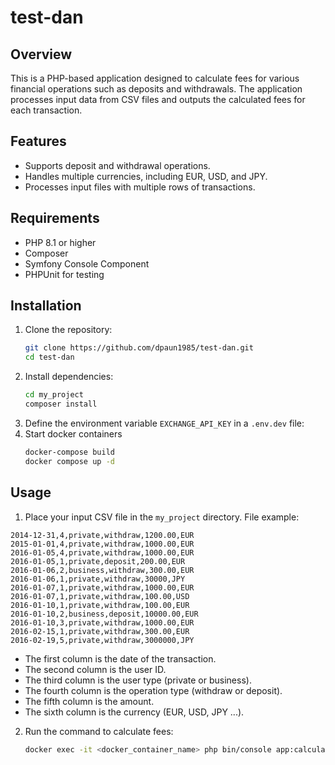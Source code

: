 # test-dan
## Overview

This is a PHP-based application designed to calculate fees for various financial operations such as deposits and withdrawals. The application processes input data from CSV files and outputs the calculated fees for each transaction.

## Features

- Supports deposit and withdrawal operations.
- Handles multiple currencies, including EUR, USD, and JPY.
- Processes input files with multiple rows of transactions.

## Requirements

- PHP 8.1 or higher
- Composer
- Symfony Console Component
- PHPUnit for testing

## Installation

1. Clone the repository:
   ```bash
   git clone https://github.com/dpaun1985/test-dan.git
   cd test-dan

2. Install dependencies:
   ```bash
   cd my_project
   composer install
   ```
3. Define the environment variable `EXCHANGE_API_KEY` in a `.env.dev` file:
4. Start docker containers
   ```bash
   docker-compose build
   docker compose up -d
   ```


## Usage
1. Place your input CSV file in the `my_project` directory.
File example:
```
2014-12-31,4,private,withdraw,1200.00,EUR
2015-01-01,4,private,withdraw,1000.00,EUR
2016-01-05,4,private,withdraw,1000.00,EUR
2016-01-05,1,private,deposit,200.00,EUR
2016-01-06,2,business,withdraw,300.00,EUR
2016-01-06,1,private,withdraw,30000,JPY
2016-01-07,1,private,withdraw,1000.00,EUR
2016-01-07,1,private,withdraw,100.00,USD
2016-01-10,1,private,withdraw,100.00,EUR
2016-01-10,2,business,deposit,10000.00,EUR
2016-01-10,3,private,withdraw,1000.00,EUR
2016-02-15,1,private,withdraw,300.00,EUR
2016-02-19,5,private,withdraw,3000000,JPY
```
   - The first column is the date of the transaction.
   - The second column is the user ID.
   - The third column is the user type (private or business).
   - The fourth column is the operation type (withdraw or deposit).
   - The fifth column is the amount.
   - The sixth column is the currency (EUR, USD, JPY ...).
2. Run the command to calculate fees:
   ```bash
   docker exec -it <docker_container_name> php bin/console app:calculate-fees <input>.csv
   ```